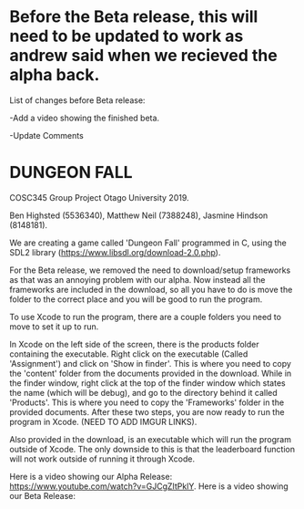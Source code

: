 # Before the Beta release, this will need to be updated to work as andrew said when we recieved the alpha back.

List of changes before Beta release:

-Add a video showing the finished beta.

-Update Comments

# DUNGEON FALL

COSC345 Group Project Otago University 2019.

Ben Highsted (5536340), Matthew Neil (7388248), Jasmine Hindson (8148181).

We are creating a game called 'Dungeon Fall' programmed in C, using the SDL2 library (https://www.libsdl.org/download-2.0.php).

For the Beta release, we removed the need to download/setup frameworks as that was an annoying problem with our alpha. Now instead all the frameworks are included in the download, so all you have to do is move the folder to the correct place and you will be good to run the program.

To use Xcode to run the program, there are a couple folders you need to move to set it up to run.

In Xcode on the left side of the screen, there is the products folder containing the executable. Right click on the executable (Called 'Assignment') and click on 'Show in finder'. This is where you need to copy the 'content' folder from the documents provided in the download. While in the finder window, right click at the top of the finder window which states the name (which will be debug), and go to the directory behind it called 'Products'. This is where you need to copy the 'Frameworks' folder in the provided documents.
After these two steps, you are now ready to run the program in Xcode. (NEED TO ADD IMGUR LINKS).

Also provided in the download, is an executable which will run the program outside of Xcode. The only downside to this is that the leaderboard function will not work outside of running it through Xcode. 

Here is a video showing our Alpha Release: https://www.youtube.com/watch?v=GJCgZItPklY.
Here is a video showing our Beta Release:  

